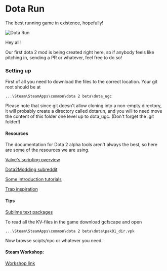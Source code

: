 Dota Run
=======

The best running game in existence, hopefully!

![Dota Run](http://i.imgur.com/zsZ7OGB.png)

Hey all! 

Our first dota 2 mod is being created right here, so if anybody feels like pitching in, sending a PR or whatever, feel free to do so!

### Setting up

First of all you need to download the files to the correct location. Your git root should be at 

`...\Steam\SteamApps\common\dota 2 beta\dota_ugc`

Please note that since git doesn't allow cloning into a non-empty directory, it will probably create a directory called dotarun,
and you will to need move the content of this folder one level up to dota_ugc. (Don't forget the .git folder!)

#### Resources

The documentation for Dota 2 alpha tools aren't always the best, so here are some of the resources we are using.

[Valve's scripting overview](https://developer.valvesoftware.com/wiki/Dota_2_Workshop_Tools/Scripting)

[Dota2Modding subreddit](http://www.reddit.com/r/dota2modding)

[Some introduction tutorials](http://yrrep.me/dota/)

[Trap inspiration](http://thristhart.github.io/techniques/dota/arrow-trap)

#### Tips
[Sublime text packages](https://github.com/bhargavrpatel/Dota-2-Sublime-Packages)

To read all the KV-files in the game download gcfscape and open 

`...\Steam\SteamApps\common\dota 2 beta\dota\pak01_dir.vpk`

Now browse scipts/npc or whatever you need.

#### Steam Workshop:

[Workshop link](http://steamcommunity.com/sharedfiles/filedetails/?id=311707837)
